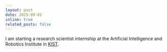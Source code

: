 ```yaml
---
layout: post
date: 2025-09-01
inline: true
related_posts: false
---
```


I am starting a research scientist internship at the Artificial Intelligence and Robotics Institute in [KIST](https://www.kist.re.kr/eng/index.do).
